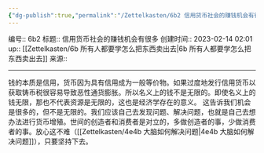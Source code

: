 ```yaml
---
{"dg-publish":true,"permalink":"/Zettelkasten/6b2 信用货币社会的赚钱机会有很多/","dgPassFrontmatter":true}
---
```


编号:: 6b2
标题:: 信用货币社会的赚钱机会有很多
创建时间:: 2023-02-14 02:01
up:: [[Zettelkasten/6b 所有人都要学怎么把东西卖出去\|6b 所有人都要学怎么把东西卖出去]]
来源:: 

---
钱的本质是信用，货币因为具有信用成为一般等价物。如果过度地发行信用货币以获取铸币税很容易导致恶性通货膨胀。所以名义上的钱不是无限的。即使名义上的钱无限，那也不代表资源是无限的，这也是经济学存在的意义。
这告诉我们机会是很多的，但不是无限的。我们应该自己去发现问题、解决问题，也就是自己去想办法进行货币增殖。世间的创造者和消费者是对立的，多做创造者的事，少做消费者的事。放心这不难（[[Zettelkasten/4e4b 大脑如何解决问题\|4e4b 大脑如何解决问题]]），只要坚持下去。